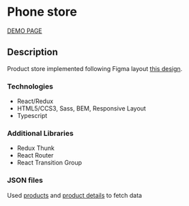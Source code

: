 # Phone store

[DEMO PAGE](https://borisovecviktor.github.io/react_phone-catalog/)

## Description
Product store implemented following Figma layout [this design](https://www.figma.com/file/uEetgWenSRxk9jgiym6Yzp/Phone-catalog-redesign?node-id=1%3A2).

### Technologies
- React/Redux
- HTML5/CCS3, Sass, BEM, Responsive Layout
- Typescript

### Additional Libraries
- Redux Thunk
- React Router
- React Transition Group

### JSON files
Used [products](https://borisovecviktor.github.io/react_phone-catalog/api/products.json) and [product details](https://borisovecviktor.github.io/react_phone-catalog/api/products/motorola-xoom.json) tо fetch data
